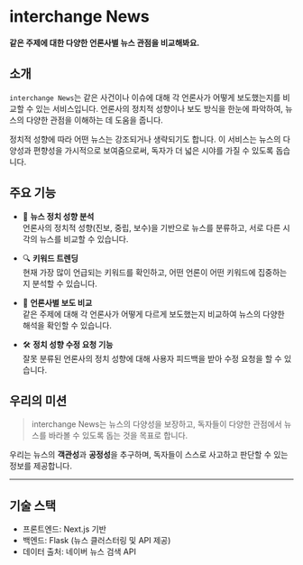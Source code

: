 # interchange News

**같은 주제에 대한 다양한 언론사별 뉴스 관점을 비교해봐요.**

## 소개

`interchange News`는 같은 사건이나 이슈에 대해 각 언론사가 어떻게 보도했는지를 비교할 수 있는 서비스입니다. 언론사의 정치적 성향이나 보도 방식을 한눈에 파악하여, 뉴스의 다양한 관점을 이해하는 데 도움을 줍니다.

정치적 성향에 따라 어떤 뉴스는 강조되거나 생략되기도 합니다. 이 서비스는 뉴스의 다양성과 편향성을 가시적으로 보여줌으로써, 독자가 더 넓은 시야를 가질 수 있도록 돕습니다.

## 주요 기능

- 🧭 **뉴스 정치 성향 분석**  
  언론사의 정치적 성향(진보, 중립, 보수)을 기반으로 뉴스를 분류하고, 서로 다른 시각의 뉴스를 비교할 수 있습니다.

- 🔍 **키워드 트렌딩**  
  현재 가장 많이 언급되는 키워드를 확인하고, 어떤 언론이 어떤 키워드에 집중하는지 분석할 수 있습니다.

- 📰 **언론사별 보도 비교**  
  같은 주제에 대해 각 언론사가 어떻게 다르게 보도했는지 비교하여 뉴스의 다양한 해석을 확인할 수 있습니다.

- 🛠️ **정치 성향 수정 요청 기능**  
  잘못 분류된 언론사의 정치 성향에 대해 사용자 피드백을 받아 수정 요청을 할 수 있습니다.

## 우리의 미션

> interchange News는 뉴스의 다양성을 보장하고, 독자들이 다양한 관점에서 뉴스를 바라볼 수 있도록 돕는 것을 목표로 합니다.

우리는 뉴스의 **객관성**과 **공정성**을 추구하며, 독자들이 스스로 사고하고 판단할 수 있는 정보를 제공합니다.

---

## 기술 스택

- 프론트엔드: Next.js 기반
- 백엔드: Flask (뉴스 클러스터링 및 API 제공)
- 데이터 출처: 네이버 뉴스 검색 API

